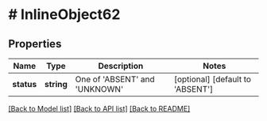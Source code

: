 # # InlineObject62

## Properties

Name | Type | Description | Notes
------------ | ------------- | ------------- | -------------
**status** | **string** | One of &#39;ABSENT&#39; and &#39;UNKNOWN&#39; | [optional] [default to 'ABSENT']

[[Back to Model list]](../../README.md#models) [[Back to API list]](../../README.md#endpoints) [[Back to README]](../../README.md)
